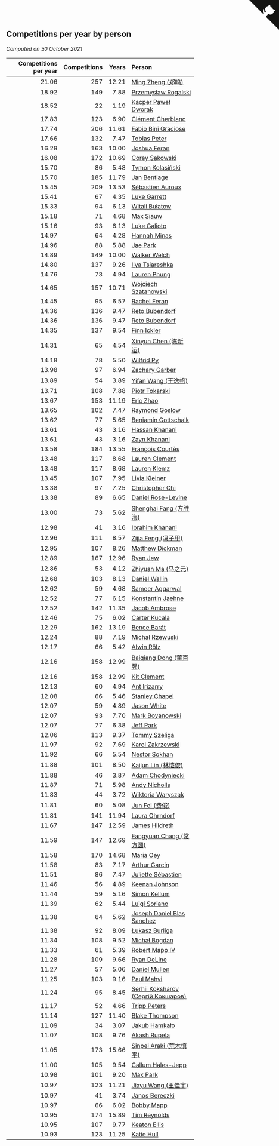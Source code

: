 ## Competitions per year by person

*Computed on 30 October 2021*

| Competitions per year | Competitions | Years | Person |
| ---: | ---: | ---: | :--- |
| 21.06 | 257 | 12.21 | [Ming Zheng (郑鸣)](https://www.worldcubeassociation.org/persons/2009ZHEN11) |
| 18.92 | 149 | 7.88 | [Przemysław Rogalski](https://www.worldcubeassociation.org/persons/2013ROGA02) |
| 18.52 | 22 | 1.19 | [Kacper Paweł Dworak](https://www.worldcubeassociation.org/persons/2020DWOR01) |
| 17.83 | 123 | 6.90 | [Clément Cherblanc](https://www.worldcubeassociation.org/persons/2014CHER05) |
| 17.74 | 206 | 11.61 | [Fabio Bini Graciose](https://www.worldcubeassociation.org/persons/2010GRAC02) |
| 17.66 | 132 | 7.47 | [Tobias Peter](https://www.worldcubeassociation.org/persons/2014PETE03) |
| 16.29 | 163 | 10.00 | [Joshua Feran](https://www.worldcubeassociation.org/persons/2011FERA01) |
| 16.08 | 172 | 10.69 | [Corey Sakowski](https://www.worldcubeassociation.org/persons/2011SAKO01) |
| 15.70 | 86 | 5.48 | [Tymon Kolasiński](https://www.worldcubeassociation.org/persons/2016KOLA02) |
| 15.70 | 185 | 11.79 | [Jan Bentlage](https://www.worldcubeassociation.org/persons/2010BENT01) |
| 15.45 | 209 | 13.53 | [Sébastien Auroux](https://www.worldcubeassociation.org/persons/2008AURO01) |
| 15.41 | 67 | 4.35 | [Luke Garrett](https://www.worldcubeassociation.org/persons/2017GARR05) |
| 15.33 | 94 | 6.13 | [Witali Bułatow](https://www.worldcubeassociation.org/persons/2015BUAT01) |
| 15.18 | 71 | 4.68 | [Max Siauw](https://www.worldcubeassociation.org/persons/2017SIAU02) |
| 15.16 | 93 | 6.13 | [Luke Galioto](https://www.worldcubeassociation.org/persons/2015GALI02) |
| 14.97 | 64 | 4.28 | [Hannah Minas](https://www.worldcubeassociation.org/persons/2017MINA04) |
| 14.96 | 88 | 5.88 | [Jae Park](https://www.worldcubeassociation.org/persons/2015PARK24) |
| 14.89 | 149 | 10.00 | [Walker Welch](https://www.worldcubeassociation.org/persons/2011WELC01) |
| 14.80 | 137 | 9.26 | [Ilya Tsiareshka](https://www.worldcubeassociation.org/persons/2012TERE01) |
| 14.76 | 73 | 4.94 | [Lauren Phung](https://www.worldcubeassociation.org/persons/2016PHUN02) |
| 14.65 | 157 | 10.71 | [Wojciech Szatanowski](https://www.worldcubeassociation.org/persons/2011SZAT01) |
| 14.45 | 95 | 6.57 | [Rachel Feran](https://www.worldcubeassociation.org/persons/2015FERA01) |
| 14.36 | 136 | 9.47 | [Reto Bubendorf](https://www.worldcubeassociation.org/persons/2012BUBE01) |
| 14.36 | 136 | 9.47 | [Reto Bubendorf](https://www.worldcubeassociation.org/persons/2012BUBE01) |
| 14.35 | 137 | 9.54 | [Finn Ickler](https://www.worldcubeassociation.org/persons/2012ICKL01) |
| 14.31 | 65 | 4.54 | [Xinyun Chen (陈新运)](https://www.worldcubeassociation.org/persons/2017CHEN36) |
| 14.18 | 78 | 5.50 | [Wilfrid Py](https://www.worldcubeassociation.org/persons/2016PYWI01) |
| 13.98 | 97 | 6.94 | [Zachary Garber](https://www.worldcubeassociation.org/persons/2014GARB01) |
| 13.89 | 54 | 3.89 | [Yifan Wang (王逸帆)](https://www.worldcubeassociation.org/persons/2017WANY29) |
| 13.71 | 108 | 7.88 | [Piotr Tokarski](https://www.worldcubeassociation.org/persons/2013TOKA01) |
| 13.67 | 153 | 11.19 | [Eric Zhao](https://www.worldcubeassociation.org/persons/2010ZHAO19) |
| 13.65 | 102 | 7.47 | [Raymond Goslow](https://www.worldcubeassociation.org/persons/2014GOSL01) |
| 13.62 | 77 | 5.65 | [Benjamin Gottschalk](https://www.worldcubeassociation.org/persons/2016GOTT01) |
| 13.61 | 43 | 3.16 | [Hassan Khanani](https://www.worldcubeassociation.org/persons/2018KHAN26) |
| 13.61 | 43 | 3.16 | [Zayn Khanani](https://www.worldcubeassociation.org/persons/2018KHAN28) |
| 13.58 | 184 | 13.55 | [François Courtès](https://www.worldcubeassociation.org/persons/2008COUR01) |
| 13.48 | 117 | 8.68 | [Lauren Clement](https://www.worldcubeassociation.org/persons/2013KLEM01) |
| 13.48 | 117 | 8.68 | [Lauren Klemz](https://www.worldcubeassociation.org/persons/2013KLEM01) |
| 13.45 | 107 | 7.95 | [Livia Kleiner](https://www.worldcubeassociation.org/persons/2013KLEI03) |
| 13.38 | 97 | 7.25 | [Christopher Chi](https://www.worldcubeassociation.org/persons/2014CHIC01) |
| 13.38 | 89 | 6.65 | [Daniel Rose-Levine](https://www.worldcubeassociation.org/persons/2015ROSE01) |
| 13.00 | 73 | 5.62 | [Shenghai Fang (方胜海)](https://www.worldcubeassociation.org/persons/2016FANG01) |
| 12.98 | 41 | 3.16 | [Ibrahim Khanani](https://www.worldcubeassociation.org/persons/2018KHAN27) |
| 12.96 | 111 | 8.57 | [Zijia Feng (冯子甲)](https://www.worldcubeassociation.org/persons/2013FENG02) |
| 12.95 | 107 | 8.26 | [Matthew Dickman](https://www.worldcubeassociation.org/persons/2013DICK01) |
| 12.89 | 167 | 12.96 | [Ryan Jew](https://www.worldcubeassociation.org/persons/2008JEWR01) |
| 12.86 | 53 | 4.12 | [Zhiyuan Ma (马之元)](https://www.worldcubeassociation.org/persons/2017MAZH04) |
| 12.68 | 103 | 8.13 | [Daniel Wallin](https://www.worldcubeassociation.org/persons/2013WALL03) |
| 12.62 | 59 | 4.68 | [Sameer Aggarwal](https://www.worldcubeassociation.org/persons/2017AGGA01) |
| 12.52 | 77 | 6.15 | [Konstantin Jaehne](https://www.worldcubeassociation.org/persons/2015JAEH01) |
| 12.52 | 142 | 11.35 | [Jacob Ambrose](https://www.worldcubeassociation.org/persons/2010AMBR01) |
| 12.46 | 75 | 6.02 | [Carter Kucala](https://www.worldcubeassociation.org/persons/2015KUCA01) |
| 12.29 | 162 | 13.19 | [Bence Barát](https://www.worldcubeassociation.org/persons/2008BARA01) |
| 12.24 | 88 | 7.19 | [Michał Rzewuski](https://www.worldcubeassociation.org/persons/2014RZEW01) |
| 12.17 | 66 | 5.42 | [Alwin Rölz](https://www.worldcubeassociation.org/persons/2016ROLZ01) |
| 12.16 | 158 | 12.99 | [Baiqiang Dong (董百强)](https://www.worldcubeassociation.org/persons/2008DONG06) |
| 12.16 | 158 | 12.99 | [Kit Clement](https://www.worldcubeassociation.org/persons/2008CLEM01) |
| 12.13 | 60 | 4.94 | [Ant Irizarry](https://www.worldcubeassociation.org/persons/2016IRIZ02) |
| 12.08 | 66 | 5.46 | [Stanley Chapel](https://www.worldcubeassociation.org/persons/2016CHAP04) |
| 12.07 | 59 | 4.89 | [Jason White](https://www.worldcubeassociation.org/persons/2016WHIT16) |
| 12.07 | 93 | 7.70 | [Mark Boyanowski](https://www.worldcubeassociation.org/persons/2014BOYA01) |
| 12.07 | 77 | 6.38 | [Jeff Park](https://www.worldcubeassociation.org/persons/2015PARK08) |
| 12.06 | 113 | 9.37 | [Tommy Szeliga](https://www.worldcubeassociation.org/persons/2012SZEL01) |
| 11.97 | 92 | 7.69 | [Karol Zakrzewski](https://www.worldcubeassociation.org/persons/2014ZAKR01) |
| 11.92 | 66 | 5.54 | [Nestor Sokhan](https://www.worldcubeassociation.org/persons/2016SOKH01) |
| 11.88 | 101 | 8.50 | [Kaijun Lin (林恺俊)](https://www.worldcubeassociation.org/persons/2013LINK01) |
| 11.88 | 46 | 3.87 | [Adam Chodyniecki](https://www.worldcubeassociation.org/persons/2017CHOD02) |
| 11.87 | 71 | 5.98 | [Andy Nicholls](https://www.worldcubeassociation.org/persons/2015NICH04) |
| 11.83 | 44 | 3.72 | [Wiktoria Waryszak](https://www.worldcubeassociation.org/persons/2018WARY01) |
| 11.81 | 60 | 5.08 | [Jun Fei (费俊)](https://www.worldcubeassociation.org/persons/2016FEIJ02) |
| 11.81 | 141 | 11.94 | [Laura Ohrndorf](https://www.worldcubeassociation.org/persons/2009OHRN01) |
| 11.67 | 147 | 12.59 | [James Hildreth](https://www.worldcubeassociation.org/persons/2009HILD01) |
| 11.59 | 147 | 12.69 | [Fangyuan Chang (常方圆)](https://www.worldcubeassociation.org/persons/2009CHAN04) |
| 11.58 | 170 | 14.68 | [Maria Oey](https://www.worldcubeassociation.org/persons/2007OEYM01) |
| 11.58 | 83 | 7.17 | [Arthur Garcin](https://www.worldcubeassociation.org/persons/2014GARC27) |
| 11.51 | 86 | 7.47 | [Juliette Sébastien](https://www.worldcubeassociation.org/persons/2014SEBA01) |
| 11.46 | 56 | 4.89 | [Keenan Johnson](https://www.worldcubeassociation.org/persons/2016JOHN30) |
| 11.44 | 59 | 5.16 | [Simon Kellum](https://www.worldcubeassociation.org/persons/2016KELL12) |
| 11.39 | 62 | 5.44 | [Luigi Soriano](https://www.worldcubeassociation.org/persons/2016SORI04) |
| 11.38 | 64 | 5.62 | [Joseph Daniel Blas Sanchez](https://www.worldcubeassociation.org/persons/2016SANC08) |
| 11.38 | 92 | 8.09 | [Łukasz Burliga](https://www.worldcubeassociation.org/persons/2013BURL01) |
| 11.34 | 108 | 9.52 | [Michał Bogdan](https://www.worldcubeassociation.org/persons/2012BOGD01) |
| 11.33 | 61 | 5.39 | [Robert Mapp IV](https://www.worldcubeassociation.org/persons/2016IVRO01) |
| 11.28 | 109 | 9.66 | [Ryan DeLine](https://www.worldcubeassociation.org/persons/2012DELI01) |
| 11.27 | 57 | 5.06 | [Daniel Mullen](https://www.worldcubeassociation.org/persons/2016MULL04) |
| 11.25 | 103 | 9.16 | [Paul Mahvi](https://www.worldcubeassociation.org/persons/2012MAHV01) |
| 11.24 | 95 | 8.45 | [Serhii Koksharov (Сергій Кокшаров)](https://www.worldcubeassociation.org/persons/2013KOKS01) |
| 11.17 | 52 | 4.66 | [Tripp Peters](https://www.worldcubeassociation.org/persons/2017PETE04) |
| 11.14 | 127 | 11.40 | [Blake Thompson](https://www.worldcubeassociation.org/persons/2010THOM03) |
| 11.09 | 34 | 3.07 | [Jakub Hamkało](https://www.worldcubeassociation.org/persons/2018HAMK01) |
| 11.07 | 108 | 9.76 | [Akash Rupela](https://www.worldcubeassociation.org/persons/2012RUPE01) |
| 11.05 | 173 | 15.66 | [Sinpei Araki (荒木慎平)](https://www.worldcubeassociation.org/persons/2006ARAK01) |
| 11.00 | 105 | 9.54 | [Callum Hales-Jepp](https://www.worldcubeassociation.org/persons/2012HALE01) |
| 10.98 | 101 | 9.20 | [Max Park](https://www.worldcubeassociation.org/persons/2012PARK03) |
| 10.97 | 123 | 11.21 | [Jiayu Wang (王佳宇)](https://www.worldcubeassociation.org/persons/2010WANG53) |
| 10.97 | 41 | 3.74 | [János Bereczki](https://www.worldcubeassociation.org/persons/2018BERE01) |
| 10.97 | 66 | 6.02 | [Bobby Mapp](https://www.worldcubeassociation.org/persons/2015MAPP01) |
| 10.95 | 174 | 15.89 | [Tim Reynolds](https://www.worldcubeassociation.org/persons/2005REYN01) |
| 10.95 | 107 | 9.77 | [Keaton Ellis](https://www.worldcubeassociation.org/persons/2012ELLI01) |
| 10.93 | 123 | 11.25 | [Katie Hull](https://www.worldcubeassociation.org/persons/2010HULL01) |


<a href="https://github.com/jonatanklosko/wca_statistics" class="github-corner" aria-label="View source on Github"><svg width="80" height="80" viewBox="0 0 250 250" style="fill:#151513; color:#fff; position: absolute; top: 0; border: 0; right: 0;" aria-hidden="true"><path d="M0,0 L115,115 L130,115 L142,142 L250,250 L250,0 Z"></path><path d="M128.3,109.0 C113.8,99.7 119.0,89.6 119.0,89.6 C122.0,82.7 120.5,78.6 120.5,78.6 C119.2,72.0 123.4,76.3 123.4,76.3 C127.3,80.9 125.5,87.3 125.5,87.3 C122.9,97.6 130.6,101.9 134.4,103.2" fill="currentColor" style="transform-origin: 130px 106px;" class="octo-arm"></path><path d="M115.0,115.0 C114.9,115.1 118.7,116.5 119.8,115.4 L133.7,101.6 C136.9,99.2 139.9,98.4 142.2,98.6 C133.8,88.0 127.5,74.4 143.8,58.0 C148.5,53.4 154.0,51.2 159.7,51.0 C160.3,49.4 163.2,43.6 171.4,40.1 C171.4,40.1 176.1,42.5 178.8,56.2 C183.1,58.6 187.2,61.8 190.9,65.4 C194.5,69.0 197.7,73.2 200.1,77.6 C213.8,80.2 216.3,84.9 216.3,84.9 C212.7,93.1 206.9,96.0 205.4,96.6 C205.1,102.4 203.0,107.8 198.3,112.5 C181.9,128.9 168.3,122.5 157.7,114.1 C157.9,116.9 156.7,120.9 152.7,124.9 L141.0,136.5 C139.8,137.7 141.6,141.9 141.8,141.8 Z" fill="currentColor" class="octo-body"></path></svg></a><style>.github-corner:hover .octo-arm{animation:octocat-wave 560ms ease-in-out}@keyframes octocat-wave{0%,100%{transform:rotate(0)}20%,60%{transform:rotate(-25deg)}40%,80%{transform:rotate(10deg)}}@media (max-width:500px){.github-corner:hover .octo-arm{animation:none}.github-corner .octo-arm{animation:octocat-wave 560ms ease-in-out}}</style>
